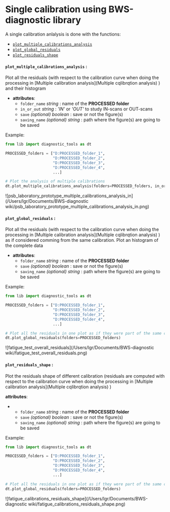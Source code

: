# Single calibration using BWS-diagnostic library

A single calibration anlalysis is done with the functions:

* [`plot_multiple_calibrations_analysis`](**`plot_calibration`**)
* [`plot_global_residuals`](**`plot_all_positions`**)
* [`plot_residuals_shape`](`plot_all_speed`)




#### **`plot_multiple_calibrations_analysis`** :

Plot all the residuals (with respect to the calibration curve when doing the processing in [Multiple calibration analysis](Multiple cqlibrqtion analysis) ) and their histogram

* **attributes**:
  * `folder_name` _string_ : name of the **PROCESSED folder**
  * `in_or_out` _string_ : _'IN'_ or _'OUT'_ to study IN-scans or OUT-scans
  * `save` _(optional) boolean_ : save or not the figure(s)
  * `saving_name`  _(optional) string_ : path where the figure(s) are going to be saved

Example:

```python
from lib import diagnostic_tools as dt

PROCESSED_folders = ["D:PROCESSED_folder_1",
                     "D:PROCESSED_folder_2",
                     "D:PROCESSED_folder_3",
                     "D:PROCESSED_folder_4",
                     ...]

# Plot the analysis of multiple calibrations
dt.plot_multiple_calibrations_analysis(folders=PROCESSED_folders, in_or_out='IN')
```
![psb_laboratory_prototype_multiple_calibrations_analysis_in](/Users/lgr/Documents/BWS-diagnostic wiki/psb_laboratory_prototype_multiple_calibrations_analysis_in.png)



#### **`plot_global_residuals`** :

Plot all the residuals (with respect to the calibration curve when doing the processing in [Multiple calibration analysis](Multiple cqlibrqtion analysis) ) as if considered comming from the same calibration. Plot an histogram of the complete data

- **attributes**:
  - `folder_name` _string_ : name of the **PROCESSED folder**
  - `save` _(optional) boolean_ : save or not the figure(s)
  - `saving_name`  _(optional) string_ : path where the figure(s) are going to be saved

Example:

```python
from lib import diagnostic_tools as dt

PROCESSED_folders = ["D:PROCESSED_folder_1",
                     "D:PROCESSED_folder_2",
                     "D:PROCESSED_folder_3",
                     "D:PROCESSED_folder_4",
                     ...]

# Plot all the residuals in one plot as if they were part of the same calibration
dt.plot_global_residuals(folders=PROCESSED_folders)

```

![fatigue_test_overall_residuals](/Users/lgr/Documents/BWS-diagnostic wiki/fatigue_test_overall_residuals.png)

#### **`plot_residuals_shape`** :

Plot the residuals shape of different calibration (residuals are computed with respect to the calibration curve when doing the processing in [Multiple calibration analysis](Multiple cqlibrqtion analysis) )

**attributes**:

- - `folder_name` _string_ : name of the **PROCESSED folder**
  - `save` _(optional) boolean_ : save or not the figure(s)
  - `saving_name`  _(optional) string_ : path where the figure(s) are going to be saved

Example:

```python
from lib import diagnostic_tools as dt

PROCESSED_folders = ["D:PROCESSED_folder_1",
                     "D:PROCESSED_folder_2",
                     "D:PROCESSED_folder_3",
                     "D:PROCESSED_folder_4",
                     ...]

# Plot all the residuals in one plot as if they were part of the same calibration
dt.plot_global_residuals(folders=PROCESSED_folders)
```

![fatigue_calibrations_residuals_shape](/Users/lgr/Documents/BWS-diagnostic wiki/fatigue_calibrations_residuals_shape.png)